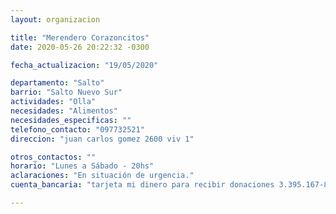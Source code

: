 ```yaml
---
layout: organizacion

title: "Merendero Corazoncitos"
date: 2020-05-26 20:22:32 -0300

fecha_actualizacion: "19/05/2020"

departamento: "Salto"
barrio: "Salto Nuevo Sur"
actividades: "Olla"
necesidades: "Alimentos"
necesidades_especificas: ""
telefono_contacto: "097732521"
direccion: "juan carlos gomez 2600 viv 1"

otros_contactos: ""
horario: "Lunes a Sábado - 20hs"
aclaraciones: "En situación de urgencia."
cuenta_bancaria: "tarjeta mi dinero para recibir donaciones 3.395.167-8"

---
```

